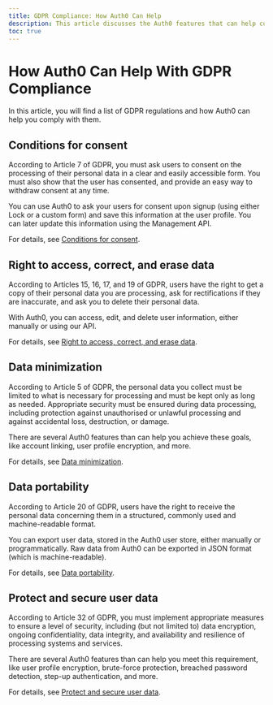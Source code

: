 ```yaml
---
title: GDPR Compliance: How Auth0 Can Help
description: This article discusses the Auth0 features that can help customers comply with GDPR requirements
toc: true
---
```

# How Auth0 Can Help With GDPR Compliance

In this article, you will find a list of GDPR regulations and how Auth0 can help you comply with them.

## Conditions for consent

According to Article 7 of GDPR, you must ask users to consent on the processing of their personal data in a clear and easily accessible form. You must also show that the user has consented, and provide an easy way to withdraw consent at any time. 

You can use Auth0 to ask your users for consent upon signup (using either Lock or a custom form) and save this information at the user profile. You can later update this information using the Management API.

For details, see [Conditions for consent](/compliance/gdpr/features-aiding-compliance/user-consent).

## Right to access, correct, and erase data

According to Articles 15, 16, 17, and 19 of GDPR, users have the right to get a copy of their personal data you are processing, ask for rectifications if they are inaccurate, and ask you to delete their personal data. 

With Auth0, you can access, edit, and delete user information, either manually or using our API. 

For details, see [Right to access, correct, and erase data](/compliance/gdpr/features-aiding-compliance/right-to-access-data).

## Data minimization

According to Article 5 of GDPR, the personal data you collect must be limited to what is necessary for processing and must be kept only as long as needed. Appropriate security must be ensured during data processing, including protection against unauthorised or unlawful processing and against accidental loss, destruction, or damage.

There are several Auth0 features than can help you achieve these goals, like account linking, user profile encryption, and more.

For details, see [Data minimization](/compliance/gdpr/features-aiding-compliance/data-minimization).

## Data portability

According to Article 20 of GDPR, users have the right to receive the personal data concerning them in a structured, commonly used and machine-readable format. 

You can export user data, stored in the Auth0 user store, either manually or programmatically. Raw data from Auth0 can be exported in JSON format (which is machine-readable). 

For details, see [Data portability](/compliance/gdpr/features-aiding-compliance/data-portability).

## Protect and secure user data

According to Article 32 of GDPR, you must implement appropriate measures to ensure a level of security, including  (but not limited to) data encryption, ongoing confidentiality, data integrity, and availability and resilience of processing systems and services. 

There are several Auth0 features than can help you meet this requirement, like user profile encryption, brute-force protection, breached password detection, step-up authentication, and more. 

For details, see [Protect and secure user data](/compliance/gdpr/features-aiding-compliance/protect-user-data).
